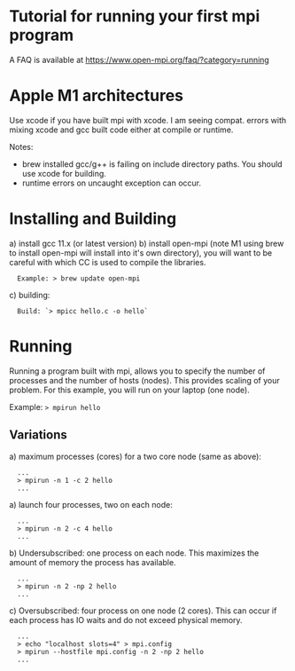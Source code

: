 # Tutorial for running your first mpi program

A FAQ is available at https://www.open-mpi.org/faq/?category=running

# Apple M1 architectures

Use xcode if you have built mpi with xcode. I am seeing compat. errors
with mixing xcode and gcc built code either at compile or runtime.

Notes: 
   * brew installed gcc/g++ is failing on include directory paths. You 
     should use xcode for building. 
   * runtime errors on uncaught exception can occur. 

# Installing and Building

   a) install gcc 11.x (or latest version)
   b) install open-mpi (note M1 using brew to install open-mpi 
      will install into it's own directory), you will want to
      be careful with which CC is used to compile the libraries.

      Example: > brew update open-mpi

   c) building:

      Build: `> mpicc hello.c -o hello`

# Running

   Running a program built with mpi, allows you to specify the 
   number of processes and the number of hosts (nodes). This 
   provides scaling of your problem. For this example, you will 
   run on your laptop (one node).

   Example: `> mpirun hello`


## Variations

   a) maximum processes (cores) for a two core node (same as above):

      ...
      > mpirun -n 1 -c 2 hello
      ...

   a) launch four processes, two on each node:

      ...
      > mpirun -n 2 -c 4 hello
      ...

   b) Undersubscribed: one process on each node. This maximizes the 
      amount of memory the process has available.

      ...
      > mpirun -n 2 -np 2 hello
      ...

   c) Oversubscribed: four process on one node (2 cores). This can
      occur if each process has IO waits and do not exceed physical
      memory.

      ...
      > echo "localhost slots=4" > mpi.config
      > mpirun --hostfile mpi.config -n 2 -np 2 hello
      ...
